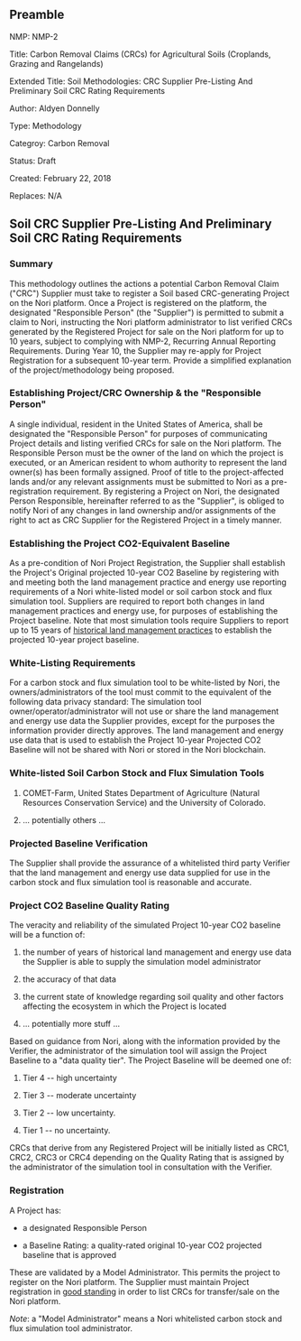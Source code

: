 ## Preamble

  NMP: NMP-2

  Title: Carbon Removal Claims (CRCs) for Agricultural Soils (Croplands, Grazing and Rangelands) 

  Extended Title: Soil Methodologies: CRC Supplier Pre-Listing And Preliminary Soil CRC Rating Requirements

  Author: Aldyen Donnelly

  Type: Methodology

  Categroy: Carbon Removal

  Status: Draft

  Created: February 22, 2018

  Replaces: N/A

## Soil CRC Supplier Pre-Listing And Preliminary Soil CRC Rating Requirements

### Summary

This methodology outlines the actions a potential Carbon Removal Claim ("CRC")
Supplier must take to register a Soil based CRC-generating Project on the Nori platform.
Once a Project is registered on the platform, the designated "Responsible
Person" (the "Supplier") is permitted to submit a claim to Nori,
instructing the Nori platform administrator to list verified CRCs generated by
the Registered Project for sale on the Nori platform for up to 10 years, subject
to complying with NMP-2, Recurring Annual Reporting Requirements.  During Year
10, the Supplier may re-apply for Project Registration for a subsequent 10-year
term.  Provide a simplified explanation of the project/methodology being
proposed.

### Establishing Project/CRC Ownership & the "Responsible Person"

A single individual, resident in the United States of America, shall be
designated the "Responsible Person" for purposes of communicating Project
details and listing verified CRCs for sale on the Nori platform.  The
Responsible Person must be the owner of the land on which the project is
executed, or an American resident to whom authority to represent the land
owner(s) has been formally assigned.  Proof of title to the project-affected
lands and/or any relevant assignments must be submitted to Nori as a
pre-registration requirement.  By registering a Project on Nori, the designated
Person Responsible, hereinafter referred to as the "Supplier", is obliged to
notify Nori of any changes in land ownership and/or assignments of the right to
act as CRC Supplier for the Registered Project in a timely manner.

### Establishing the Project CO2-Equivalent Baseline

As a pre-condition of Nori Project Registration, the Supplier shall establish the
Project's Original projected 10-year CO2 Baseline by registering with and
meeting both the land management practice and energy use reporting requirements
of a Nori white-listed model or soil carbon stock and flux simulation tool.
Suppliers are required to report both changes in land management practices and
energy use, for purposes of establishing the Project baseline. Note that most
simulation tools require Suppliers to report up to 15 years of [historical land
management practices](NMP-???) to establish the projected 10-year project baseline.

### White-Listing Requirements

For a carbon stock and flux simulation tool to be
white-listed by Nori, the owners/administrators of the tool must commit to
the equivalent of the following data privacy standard: The simulation tool
owner/operator/administrator will not use or share the land management and
energy use data the Supplier provides, except for the purposes the information
provider directly approves.  The land management and energy use data that is
used to establish the Project 10-year Projected CO2 Baseline will not be shared
with Nori or stored in the Nori blockchain.

### White-listed Soil Carbon Stock and Flux Simulation Tools

1. COMET-Farm, United States Department of Agriculture (Natural Resources
Conservation Service) and the University of Colorado.

2. ... potentially others ...

### Projected Baseline Verification

The Supplier shall provide the assurance of a whitelisted third party Verifier that
the land management and energy use data supplied for use in the carbon stock and
flux simulation tool is reasonable and accurate.

### Project CO2 Baseline Quality Rating

The veracity and reliability of the simulated Project 10-year CO2
baseline will be a function of:

  1. the number of years of historical land management
     and energy use data the Supplier is able to supply
     the simulation model administrator
     
  2. the accuracy of that data
  
  3. the current state of knowledge regarding soil quality and other factors
     affecting the ecosystem in which the Project is located
  
  4. ... potentially more stuff ...
  
Based on guidance from Nori, along with the information provided by the Verifier,
the administrator of the simulation tool will assign the Project Baseline to a
"data quality tier".  The Project Baseline will be deemed one of:

  1. Tier 4 -- high uncertainty

  2. Tier 3 -- moderate uncertainty
   
  3. Tier 2 -- low uncertainty.
   
  4. Tier 1 -- no uncertainty.
   
CRCs that derive from any Registered Project will be initially listed as
CRC1, CRC2, CRC3 or CRC4 depending on the Quality Rating that is assigned
by the administrator of the simulation tool in consultation with the Verifier.

### Registration

A Project has:

  * a designated Responsible Person

  * a Baseline Rating: a quality-rated original 10-year CO2 projected
    baseline that is approved

These are validated by a Model Administrator. This permits the project to
register on the Nori platform. The Supplier must maintain Project
registration in [good standing](NIP-???) in order to list CRCs for
transfer/sale on the Nori platform.

_Note_: a "Model Administrator" means a Nori whitelisted carbon stock and
flux simulation tool administrator.
